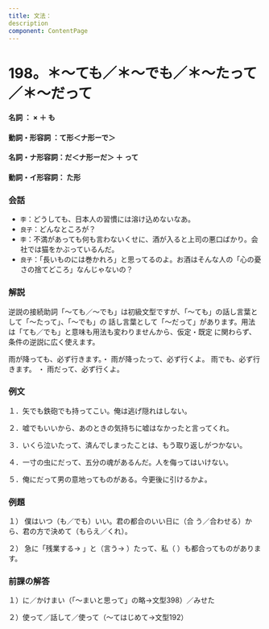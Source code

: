 ```yaml
---
title: 文法：
description
component: ContentPage
---
```



# 198。＊～ても／＊～でも／＊～たって／＊～だって
#### 名詞 ： × ＋ も
#### 動詞・形容詞 ：て形＜ナ形ーで＞    
#### 名詞・ナ形容詞：だ＜ナ形ーだ＞ ＋ って
#### 動詞・イ形容詞： た形    
### 会話
- `李`：どうしても、日本人の習慣には溶け込めないなあ。
- `良子`：どんなところが？
- `李`：不満があっても何も言わないくせに、酒が入ると上司の悪口ばかり。会社では猫をかぶっているんだ。
- `良子`：「長いものには巻かれろ」と思ってるのよ。お酒はそんな人の「心の憂さの捨てどころ」なんじゃないの？
### 解説
逆説の接続助詞「～ても／～でも」は初級文型ですが、「～ても」の話し言葉として「～たって」、「～でも」の 話し言葉として「～だって」があります。用法は「ても／でも」と意味も用法も変わりませんから、仮定・既定 に関わらず、条件の逆説に広く使えます。

雨が降っても、必ず行きます。・ 雨が降ったって、必ず行くよ。 雨でも、必ず行きます。 ・ 雨だって、必ず行くよ。
### 例文
１．矢でも鉄砲でも持ってこい。俺は逃げ隠れはしない。

２．嘘でもいいから、あのときの気持ちに嘘はなかったと言ってくれ。

３．いくら泣いたって、済んでしまったことは、もう取り返しがつかない。

４．一寸の虫にだって、五分の魂があるんだ。人を侮ってはいけない。

５．俺にだって男の意地ってものがある。今更後に引けるかよ。
### 例題
１） 僕はいつ（も／でも）いい。君の都合のいい日に（合 う／合わせる）から、君の方で決めて（もらえ／くれ）。    

２） 急に「残業する→ 」と（言う→ ）たって、私（ ）も都合ってものがあります。
### 前課の解答
１）に／かけまい（「～まいと思って」の略→文型398）／みせた

２）使って／話して／使って（～てはじめて→文型192）
